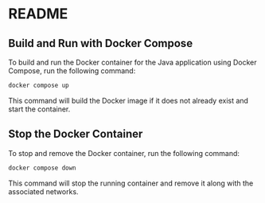 # README

## Build and Run with Docker Compose

To build and run the Docker container for the Java application using Docker Compose, run the following command:

```bash
docker compose up
```

This command will build the Docker image if it does not already exist and start the container.

## Stop the Docker Container

To stop and remove the Docker container, run the following command:

```bash
docker compose down
```

This command will stop the running container and remove it along with the associated networks.
